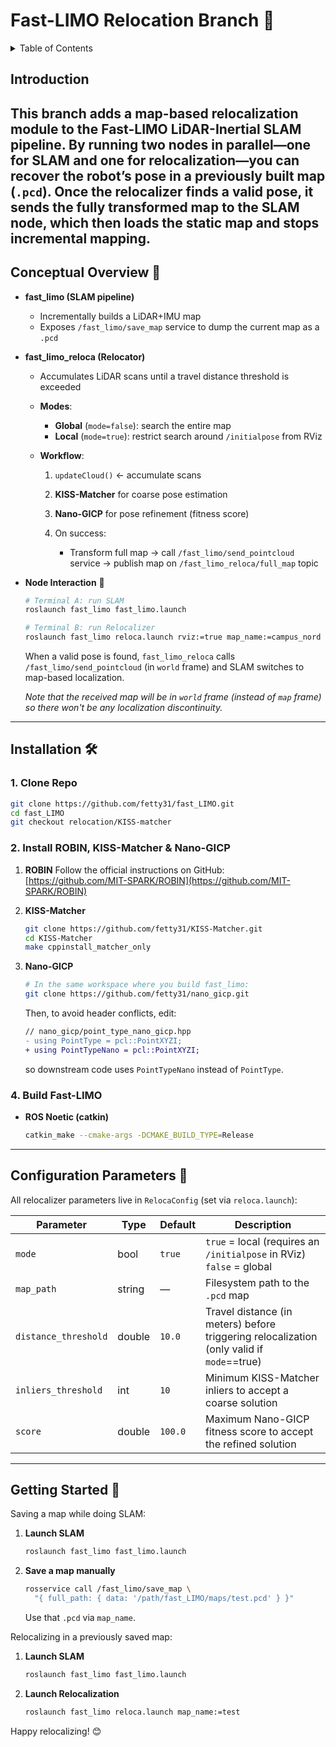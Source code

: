 # Fast-LIMO Relocation Branch 🚀
<details>
    <summary>Table of Contents</summary>
    <ol>
        <li>
        <a href="#introduction">Introduction</a>
        </li>
        <li><a href="#conecptyal-overview">Conceptual Overview</a>
        </li>
        <li><a href="#installation">Installation</a>
        </li>
        <li>
        <a href="#configuration-parameters">Configuration Parameters</a>
        </li>
        <li>
        <a href="#getting-started">Getting Started</a>
        </li>
    </ol>
</details>

## Introduction 

This branch adds a map-based relocalization module to the Fast-LIMO LiDAR-Inertial SLAM pipeline. By running two nodes in parallel—one for SLAM and one for relocalization—you can recover the robot’s pose in a previously built map (`.pcd`). Once the relocalizer finds a valid pose, it sends the fully transformed map to the SLAM node, which then loads the static map and stops incremental mapping.
---

## Conceptual Overview 🤖

* **fast\_limo (SLAM pipeline)**

  * Incrementally builds a LiDAR+IMU map
  * Exposes `/fast_limo/save_map` service to dump the current map as a `.pcd`

* **fast\_limo\_reloca (Relocator)**

  * Accumulates LiDAR scans until a travel distance threshold is exceeded
  * **Modes**:

    * **Global** (`mode=false`): search the entire map
    * **Local** (`mode=true`): restrict search around `/initialpose` from RViz
  * **Workflow**:

    1. `updateCloud()` ← accumulate scans
    2. **KISS-Matcher** for coarse pose estimation
    3. **Nano-GICP** for pose refinement (fitness score)
    4. On success:

       * Transform full map → call `/fast_limo/send_pointcloud` service → publish map on `/fast_limo_reloca/full_map` topic

* **Node Interaction** 🔄

  ```bash
  # Terminal A: run SLAM
  roslaunch fast_limo fast_limo.launch

  # Terminal B: run Relocalizer
  roslaunch fast_limo reloca.launch rviz:=true map_name:=campus_nord
  ```

  When a valid pose is found, `fast_limo_reloca` calls `/fast_limo/send_pointcloud` (in `world` frame) and SLAM switches to map-based localization. 
  
  _Note that the received map will be in `world` frame (instead of `map` frame) so there won't be any localization discontinuity._

---

## Installation 🛠️

### 1. Clone Repo

```bash
git clone https://github.com/fetty31/fast_LIMO.git
cd fast_LIMO
git checkout relocation/KISS-matcher
```

### 2. Install ROBIN, KISS-Matcher & Nano-GICP

1. **ROBIN**
   Follow the official instructions on GitHub:
   [https://github.com/MIT-SPARK/ROBIN](https://github.com/MIT-SPARK/ROBIN)

2. **KISS-Matcher**

   ```bash
   git clone https://github.com/fetty31/KISS-Matcher.git
   cd KISS-Matcher
   make cppinstall_matcher_only
   ```

3. **Nano-GICP**

   ```bash
   # In the same workspace where you build fast_limo:
   git clone https://github.com/fetty31/nano_gicp.git
   ```

   Then, to avoid header conflicts, edit:

   ```diff
   // nano_gicp/point_type_nano_gicp.hpp
   - using PointType = pcl::PointXYZI;
   + using PointTypeNano = pcl::PointXYZI;
   ```

   so downstream code uses `PointTypeNano` instead of `PointType`.

### 4. Build Fast-LIMO

* **ROS Noetic (catkin)**

  ```bash
  catkin_make --cmake-args -DCMAKE_BUILD_TYPE=Release
  ```

---

## Configuration Parameters 🔧

All relocalizer parameters live in `RelocaConfig` (set via `reloca.launch`):

| Parameter            | Type   | Default | Description                                                              |
| -------------------- | ------ | ------- | ------------------------------------------------------------------------ |
| `mode`               | bool   | `true`  | `true` = local (requires an `/initialpose` in RViz) <br>`false` = global |
| `map_path`           | string | —       | Filesystem path to the `.pcd` map                                        |
| `distance_threshold` | double | `10.0`  | Travel distance (in meters) before triggering relocalization (only valid if `mode`==true)             |
| `inliers_threshold`  | int    | `10`    | Minimum KISS-Matcher inliers to accept a coarse solution                 |
| `score`              | double | `100.0` | Maximum Nano-GICP fitness score to accept the refined solution           |

---

## Getting Started 🚀

Saving a map while doing SLAM:
1. **Launch SLAM**

   ```bash
   roslaunch fast_limo fast_limo.launch
   ```

2. **Save a map manually**

   ```bash
   rosservice call /fast_limo/save_map \
     "{ full_path: { data: '/path/fast_LIMO/maps/test.pcd' } }"
   ```

   Use that `.pcd` via `map_name`.

Relocalizing in a previously saved map:
1. **Launch SLAM**

   ```bash
   roslaunch fast_limo fast_limo.launch
   ```

2. **Launch Relocalization**

   ```bash
   roslaunch fast_limo reloca.launch map_name:=test
   ```

Happy relocalizing! 😊
